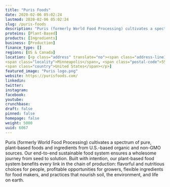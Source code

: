 ```yaml
---
title: "Puris Foods"
date: 2020-02-06 05:02:24
lastmod: 2020-02-06 05:02:24
slug: /puris-foods
description: "Puris (formerly World Food Processing) cultivates a spectrum of pure, plant-based foods and ingredients from U.S.-based organic and non-GMO sources. Our end-to-end sustainable food system ensures a wholesome journey from seed to solution. Built with intention, our plant-based food system benefits every link in the chain of production: flavorful and nutritious choices for people, profitable opportunities for growers, flexible ingredients for food makers, and practices that nourish soil, the environment, and life on earth."
proteins: [Plant-Based]
products: [Ingredients]
business: [Production]
finance_type: []
regions: [US & Canada]
location: [<p class="address" translate="no"><span class="address-line1">Glenwood Avenue</span><br>
<span class="locality">Minneapolis</span>, <span class="postal-code">55405</span><br>
<span class="country">United States</span></p>]
featured_image: "Puris logo.png"
website: https://purisfoods.com/
linkedin: 
twitter: 
instagram: 
facebook: 
youtube: 
crunchbase: 
draft: false
pinned: false
homepage: false
weight: 5000
uuid: 6067
---
```

Puris (formerly World Food Processing) cultivates a spectrum of pure, plant-based foods and ingredients from U.S.-based organic and non-GMO sources. Our end-to-end sustainable food system ensures a wholesome journey from seed to solution. Built with intention, our plant-based food system benefits every link in the chain of production: flavorful and nutritious choices for people, profitable opportunities for growers, flexible ingredients for food makers, and practices that nourish soil, the environment, and life on earth.
